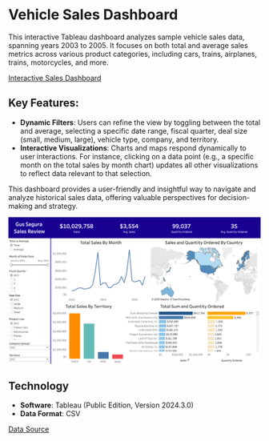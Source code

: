 # Vehicle Sales Dashboard
This interactive Tableau dashboard analyzes sample vehicle sales data, spanning years 2003 to 2005. It focuses on both total and average sales metrics across various product categories, including cars, trains, airplanes, trains, motorcycles, and more.  

[Interactive Sales Dashboard](https://public.tableau.com/app/profile/danny.chen3798/viz/sales_review/Dashboard1)

## Key Features:  
* **Dynamic Filters**: Users can refine the view by toggling between the total and average, selecting a specific date range, fiscal quarter, deal size (small, medium, large), vehicle type, company, and territory.  
* **Interactive Visualizations**: Charts and maps respond dynamically to user interactions. For instance, clicking on a data point (e.g., a specific month on the total sales by month chart) updates all other visualizations to reflect data relevant to that selection.  

This dashboard provides a user-friendly and insightful way to navigate and analyze historical sales data, offering valuable perspectives for decision-making and strategy.

![vehicle sales dashboard](/sales_dashboard.png)

## Technology
* **Software**: Tableau (Public Edition, Version 2024.3.0)
* **Data Format**: CSV

[Data Source](https://www.kaggle.com/datasets/kyanyoga/sample-sales-data)
